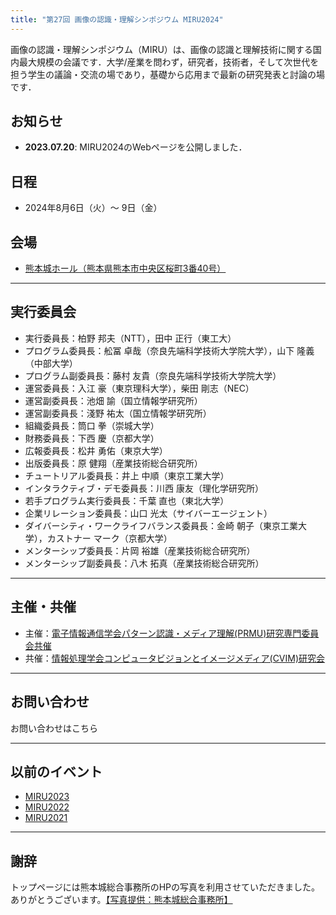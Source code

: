 ```yaml
---
title: "第27回 画像の認識・理解シンポジウム MIRU2024"
---
```


画像の認識・理解シンポジウム（MIRU）は、画像の認識と理解技術に関する国内最大規模の会議です．大学/産業を問わず，研究者，技術者，そして次世代を担う学生の議論・交流の場であり，基礎から応用まで最新の研究発表と討論の場です．

## お知らせ

- **2023.07.20**: MIRU2024のWebページを公開しました．

## 日程

- 2024年8月6日（火）～ 9日（金）

## 会場

- [熊本城ホール（熊本県熊本市中央区桜町3番40号）](https://www.kumamoto-jo-hall.jp/)

---

## 実行委員会
- 実行委員長：柏野 邦夫（NTT），田中 正行（東工大）
- プログラム委員長：舩冨 卓哉（奈良先端科学技術大学院大学），山下 隆義（中部大学）
- プログラム副委員長：藤村 友貴（奈良先端科学技術大学院大学）
- 運営委員長：入江 豪（東京理科大学），柴田 剛志（NEC）
- 運営副委員長：池畑 諭（国立情報学研究所）
- 運営副委員長：淺野 祐太（国立情報学研究所）
- 組織委員長：筒口 拳（崇城大学）
- 財務委員長：下西 慶（京都大学）
- 広報委員長：松井 勇佑（東京大学）
- 出版委員長：原 健翔（産業技術総合研究所）
- チュートリアル委員長：井上 中順（東京工業大学）
- インタラクティブ・デモ委員長：川西 康友（理化学研究所）
- 若手プログラム実行委員長：千葉 直也（東北大学）
- 企業リレーション委員長：山口 光太（サイバーエージェント）
- ダイバーシティ・ワークライフバランス委員長：金崎 朝子（東京工業大学），カストナー マーク（京都大学）
- メンターシップ委員長：片岡 裕雄（産業技術総合研究所）
- メンターシップ副委員長：八木 拓真（産業技術総合研究所）


---


## 主催・共催
- 主催：[電子情報通信学会パターン認識・メディア理解(PRMU)研究専門委員会共催](https://www.ieice.org/iss/prmu/jpn/index.html)
- 共催：[情報処理学会コンピュータビジョンとイメージメディア(CVIM)研究会](http://cvim.ipsj.or.jp/)

---

## お問い合わせ
お問い合わせはこちら

---

## 以前のイベント
- [MIRU2023](http://cvim.ipsj.or.jp/MIRU2023/)
- [MIRU2022](https://sites.google.com/view/miru2022)
- [MIRU2021](http://cvim.ipsj.or.jp/MIRU2021/)

---

## 謝辞
トップページには熊本城総合事務所のHPの写真を利用させていただきました。ありがとうございます。[【写真提供：熊本城総合事務所】](https://castle.kumamoto-guide.jp/galleries/guide.html)

<!-- 
---

## スポンサー

{{< sponsors >}}
-->